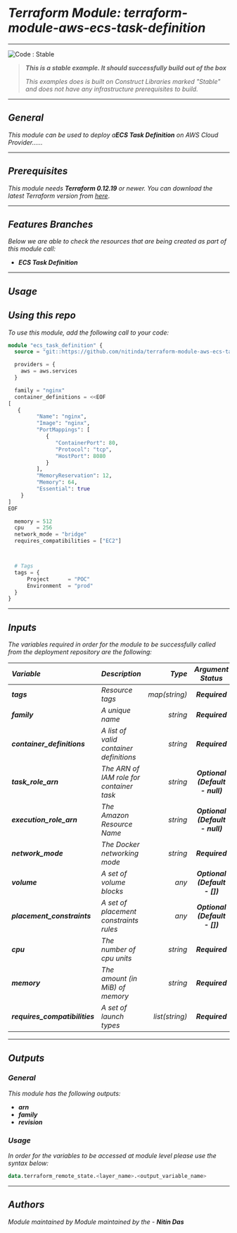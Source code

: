 # _Terraform Module: terraform-module-aws-ecs-task-definition_

<!--BEGIN STABILITY BANNER-->
---

![_Code : Stable_](https://img.shields.io/badge/Code-Stable-brightgreen?style=for-the-badge&logo=github)

> **_This is a stable example. It should successfully build out of the box_**
>
> _This examples does is built on Construct Libraries marked "Stable" and does not have any infrastructure prerequisites to build._

---
<!--END STABILITY BANNER-->


## _General_

_This module can be used to deploy a_**_ECS Task Definition_** _on AWS Cloud Provider......_


---

## _Prerequisites_

_This module needs **Terraform 0.12.19** or newer._
_You can download the latest Terraform version from_ [_here_](https://www.terraform.io/downloads.html).



---

## _Features Branches_

_Below we are able to check the resources that are being created as part of this module call:_

- _**ECS Task Definition**_


---

## _Usage_

## _Using this repo_

_To use this module, add the following call to your code:_

```tf
module "ecs_task_definition" {
  source = "git::https://github.com/nitinda/terraform-module-aws-ecs-task-definition.git?ref=terraform-12/master"

  providers = {
    aws = aws.services
  }

  family = "nginx"
  container_definitions = <<EOF
[
   {
         "Name": "nginx",
         "Image": "nginx",
         "PortMappings": [
            {
               "ContainerPort": 80,
               "Protocol": "tcp",
               "HostPort": 8080
            }
         ],
         "MemoryReservation": 12,
         "Memory": 64,
         "Essential": true
    }
]
EOF

  memory = 512
  cpu    = 256
  network_mode = "bridge"
  requires_compatibilities = ["EC2"]



  # Tags
  tags = {
      Project      = "POC"
      Environment  = "prod"
  }
}
```


---

## _Inputs_

_The variables required in order for the module to be successfully called from the deployment repository are the following:_

|**_Variable_** | **_Description_** | **_Type_** | **_Argument Status_** |
|:----|:----|-----:|:---:|
| **_tags_** | _Resource tags_ | _map(string)_ | **_Required_** |
| **_family_** | _A unique name_ | _string_ | **_Required_** |
| **_container\_definitions_** | _A list of valid container definitions_ | _string_ | **_Required_** |
| **_task\_role\_arn_** | _The ARN of IAM role for container task_ | _string_ | **_Optional (Default - null)_** |
| **_execution\_role\_arn_** | _The Amazon Resource Name_ | _string_ | **_Optional (Default - null)_** |
| **_network\_mode_** | _The Docker networking mode_ | _string_ | **_Required_** |
| **_volume_** | _A set of volume blocks_ | _any_ | **_Optional (Default - [])_** |
| **_placement\_constraints_** | _A set of placement constraints rules_ | _any_ |  **_Optional (Default - [])_** |
| **_cpu_** | _The number of cpu units_ | _string_ | **_Required_** |
| **_memory_** | _The amount (in MiB) of memory_ | _string_ | **_Required_** |
| **_requires\_compatibilities_** | _A set of launch types_ | _list(string)_ | **_Required_** |


---


## _Outputs_

### _General_

_This module has the following outputs:_


* **_arn_**
* **_family_**
* **_revision_**


### _Usage_

_In order for the variables to be accessed at module level please use the syntax below:_


```tf
data.terraform_remote_state.<layer_name>.<output_variable_name>
```
---



## _Authors_

_Module maintained by Module maintained by the -_ **_Nitin Das_**
